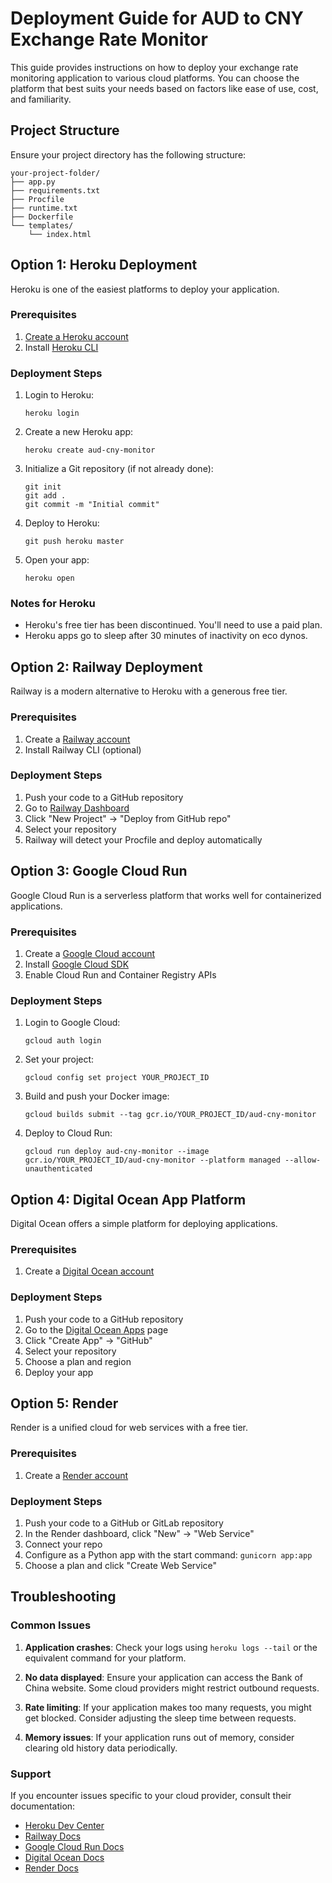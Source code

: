 # Deployment Guide for AUD to CNY Exchange Rate Monitor

This guide provides instructions on how to deploy your exchange rate monitoring application to various cloud platforms. You can choose the platform that best suits your needs based on factors like ease of use, cost, and familiarity.

## Project Structure

Ensure your project directory has the following structure:
```
your-project-folder/
├── app.py
├── requirements.txt
├── Procfile
├── runtime.txt
├── Dockerfile
└── templates/
    └── index.html
```

## Option 1: Heroku Deployment

Heroku is one of the easiest platforms to deploy your application.

### Prerequisites
1. [Create a Heroku account](https://signup.heroku.com/)
2. Install [Heroku CLI](https://devcenter.heroku.com/articles/heroku-cli)

### Deployment Steps

1. Login to Heroku:
   ```
   heroku login
   ```

2. Create a new Heroku app:
   ```
   heroku create aud-cny-monitor
   ```

3. Initialize a Git repository (if not already done):
   ```
   git init
   git add .
   git commit -m "Initial commit"
   ```

4. Deploy to Heroku:
   ```
   git push heroku master
   ```

5. Open your app:
   ```
   heroku open
   ```

### Notes for Heroku
- Heroku's free tier has been discontinued. You'll need to use a paid plan.
- Heroku apps go to sleep after 30 minutes of inactivity on eco dynos.

## Option 2: Railway Deployment

Railway is a modern alternative to Heroku with a generous free tier.

### Prerequisites
1. Create a [Railway account](https://railway.app/)
2. Install Railway CLI (optional)

### Deployment Steps

1. Push your code to a GitHub repository
2. Go to [Railway Dashboard](https://railway.app/dashboard)
3. Click "New Project" → "Deploy from GitHub repo"
4. Select your repository
5. Railway will detect your Procfile and deploy automatically

## Option 3: Google Cloud Run

Google Cloud Run is a serverless platform that works well for containerized applications.

### Prerequisites
1. Create a [Google Cloud account](https://cloud.google.com/)
2. Install [Google Cloud SDK](https://cloud.google.com/sdk/docs/install)
3. Enable Cloud Run and Container Registry APIs

### Deployment Steps

1. Login to Google Cloud:
   ```
   gcloud auth login
   ```

2. Set your project:
   ```
   gcloud config set project YOUR_PROJECT_ID
   ```

3. Build and push your Docker image:
   ```
   gcloud builds submit --tag gcr.io/YOUR_PROJECT_ID/aud-cny-monitor
   ```

4. Deploy to Cloud Run:
   ```
   gcloud run deploy aud-cny-monitor --image gcr.io/YOUR_PROJECT_ID/aud-cny-monitor --platform managed --allow-unauthenticated
   ```

## Option 4: Digital Ocean App Platform

Digital Ocean offers a simple platform for deploying applications.

### Prerequisites
1. Create a [Digital Ocean account](https://www.digitalocean.com/)

### Deployment Steps

1. Push your code to a GitHub repository
2. Go to the [Digital Ocean Apps](https://cloud.digitalocean.com/apps) page
3. Click "Create App" → "GitHub"
4. Select your repository
5. Choose a plan and region
6. Deploy your app

## Option 5: Render

Render is a unified cloud for web services with a free tier.

### Prerequisites
1. Create a [Render account](https://render.com/)

### Deployment Steps

1. Push your code to a GitHub or GitLab repository
2. In the Render dashboard, click "New" → "Web Service"
3. Connect your repo
4. Configure as a Python app with the start command: `gunicorn app:app`
5. Choose a plan and click "Create Web Service"

## Troubleshooting

### Common Issues

1. **Application crashes**: Check your logs using `heroku logs --tail` or the equivalent command for your platform.

2. **No data displayed**: Ensure your application can access the Bank of China website. Some cloud providers might restrict outbound requests.

3. **Rate limiting**: If your application makes too many requests, you might get blocked. Consider adjusting the sleep time between requests.

4. **Memory issues**: If your application runs out of memory, consider clearing old history data periodically.

### Support

If you encounter issues specific to your cloud provider, consult their documentation:
- [Heroku Dev Center](https://devcenter.heroku.com/)
- [Railway Docs](https://docs.railway.app/)
- [Google Cloud Run Docs](https://cloud.google.com/run/docs)
- [Digital Ocean Docs](https://docs.digitalocean.com/products/app-platform/)
- [Render Docs](https://render.com/docs)